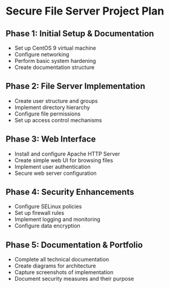 # Secure File Server Project Plan

## Phase 1: Initial Setup & Documentation
- Set up CentOS 9 virtual machine
- Configure networking
- Perform basic system hardening
- Create documentation structure

## Phase 2: File Server Implementation
- Create user structure and groups
- Implement directory hierarchy
- Configure file permissions
- Set up access control mechanisms

## Phase 3: Web Interface
- Install and configure Apache HTTP Server
- Create simple web UI for browsing files
- Implement user authentication
- Secure web server configuration

## Phase 4: Security Enhancements
- Configure SELinux policies
- Set up firewall rules
- Implement logging and monitoring
- Configure data encryption

## Phase 5: Documentation & Portfolio
- Complete all technical documentation
- Create diagrams for architecture
- Capture screenshots of implementation
- Document security measures and their purpose